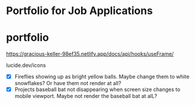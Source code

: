# Portfolio for Job Applications

# portfolio

https://gracious-keller-98ef35.netlify.app/docs/api/hooks/useFrame/

lucide.dev/icons

- [x] Fireflies showing up as bright yellow balls. Maybe change them to white snowflakes? Or have them not render at all?
- [x] Projects baseball bat not disappearing when screen size changes to mobile viewport. Maybe not render the baseball bat at alL?